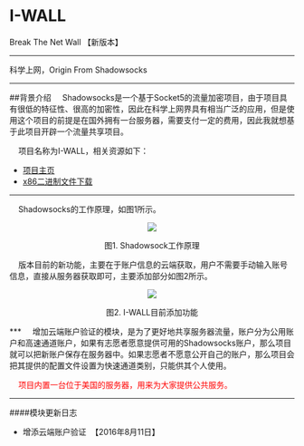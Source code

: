 # I-WALL 
Break The Net Wall 【新版本】
***
科学上网，Origin From Shadowsocks<br />
***
##背景介绍
&nbsp;&nbsp;&nbsp;&nbsp;Shadowsocks是一个基于Socket5的流量加密项目，由于项目具有很低的特征性、很高的加密性，因此在科学上网界具有相当广泛的应用，但是使用这个项目的前提是在国外拥有一台服务器，需要支付一定的费用，因此我就想基于此项目开辟一个流量共享项目。

&nbsp;&nbsp;&nbsp;&nbsp;项目名称为I-WALL，相关资源如下：

* [项目主页](http://doc.icorer.com/kai-yuan-i-wall-ke-xue-shang-wang-xiang-mu/)
* [x86二进制文件下载](https://github.com/corerman/I-WALL/releases)<br />

---
&nbsp;&nbsp;&nbsp;&nbsp;Shadowsocks的工作原理，如图1所示。
<p align="center"> 
<img src="http://7u2nup.com1.z0.glb.clouddn.com/content/images/2016/06/what-is-shadowsocks.png" />
</p>
<p align="center"> 
图1. Shadowsock工作原理
</p>
&nbsp;&nbsp;&nbsp;&nbsp;版本目前的新功能，主要在于账户信息的云端获取，用户不需要手动输入账号信息，直接从服务器获取即可，主要添加部分如图2所示。

<p align="center"> 
<img src="http://7u2nup.com1.z0.glb.clouddn.com/content/images/2016/08/iwall.png" />
</p>
<p align="center"> 
<center>图2. I-WALL目前添加功能</center>
</p>
***
&nbsp;&nbsp;&nbsp;&nbsp;增加云端账户验证的模块，是为了更好地共享服务器流量，账户分为公用账户和高速通道账户，如果有志愿者愿意提供可用的Shadowsocks账户，那么项目就可以把新账户保存在服务器中。如果志愿者不愿意公开自己的账户，那么项目会把其提供的配置文件设置为快速通道类别，只能供其个人使用。

&nbsp;&nbsp;&nbsp;&nbsp;<font color="red">项目内置一台位于美国的服务器，用来为大家提供公共服务。</font>
***
####模块更新日志
* 增添云端账户验证&nbsp;&nbsp;【2016年8月11日】
